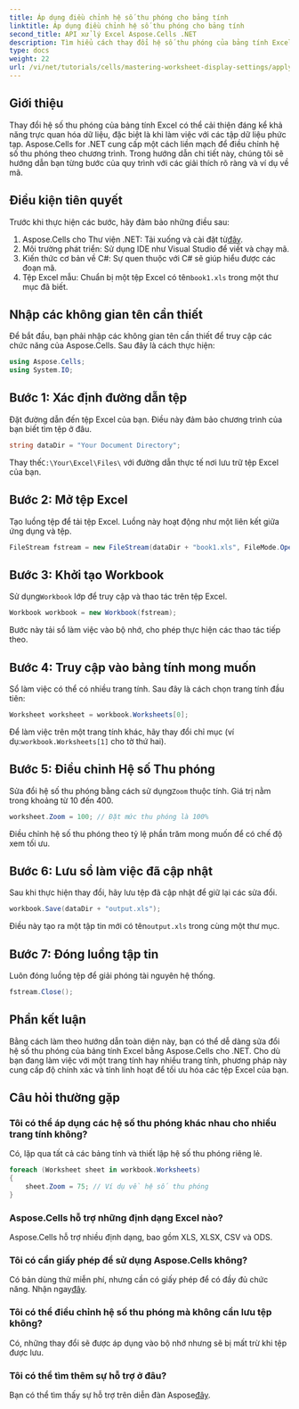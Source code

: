 ```yaml
---
title: Áp dụng điều chỉnh hệ số thu phóng cho bảng tính
linktitle: Áp dụng điều chỉnh hệ số thu phóng cho bảng tính
second_title: API xử lý Excel Aspose.Cells .NET
description: Tìm hiểu cách thay đổi hệ số thu phóng của bảng tính Excel theo chương trình với Aspose.Cells cho .NET. Làm theo hướng dẫn từng bước của chúng tôi với các ví dụ mã chi tiết để nâng cao khả năng trực quan hóa tệp Excel của bạn.
type: docs
weight: 22
url: /vi/net/tutorials/cells/mastering-worksheet-display-settings/apply-zoom-factor-adjustments/
---
```

## Giới thiệu

Thay đổi hệ số thu phóng của bảng tính Excel có thể cải thiện đáng kể khả năng trực quan hóa dữ liệu, đặc biệt là khi làm việc với các tập dữ liệu phức tạp. Aspose.Cells for .NET cung cấp một cách liền mạch để điều chỉnh hệ số thu phóng theo chương trình. Trong hướng dẫn chi tiết này, chúng tôi sẽ hướng dẫn bạn từng bước của quy trình với các giải thích rõ ràng và ví dụ về mã.

## Điều kiện tiên quyết  

Trước khi thực hiện các bước, hãy đảm bảo những điều sau:  

1.  Aspose.Cells cho Thư viện .NET: Tải xuống và cài đặt từ[đây](https://releases.aspose.com/cells/net/).  
2. Môi trường phát triển: Sử dụng IDE như Visual Studio để viết và chạy mã.  
3. Kiến thức cơ bản về C#: Sự quen thuộc với C# sẽ giúp hiểu được các đoạn mã.  
4.  Tệp Excel mẫu: Chuẩn bị một tệp Excel có tên`book1.xls` trong một thư mục đã biết.  

## Nhập các không gian tên cần thiết  

Để bắt đầu, bạn phải nhập các không gian tên cần thiết để truy cập các chức năng của Aspose.Cells. Sau đây là cách thực hiện:  

```csharp
using Aspose.Cells;
using System.IO;
```

## Bước 1: Xác định đường dẫn tệp  

Đặt đường dẫn đến tệp Excel của bạn. Điều này đảm bảo chương trình của bạn biết tìm tệp ở đâu.  

```csharp
string dataDir = "Your Document Directory";
```

 Thay thế`C:\Your\Excel\Files\` với đường dẫn thực tế nơi lưu trữ tệp Excel của bạn.  

## Bước 2: Mở tệp Excel  

Tạo luồng tệp để tải tệp Excel. Luồng này hoạt động như một liên kết giữa ứng dụng và tệp.  

```csharp
FileStream fstream = new FileStream(dataDir + "book1.xls", FileMode.Open);
```

## Bước 3: Khởi tạo Workbook  

 Sử dụng`Workbook` lớp để truy cập và thao tác trên tệp Excel.  

```csharp
Workbook workbook = new Workbook(fstream);
```

Bước này tải sổ làm việc vào bộ nhớ, cho phép thực hiện các thao tác tiếp theo.  

## Bước 4: Truy cập vào bảng tính mong muốn  

Sổ làm việc có thể có nhiều trang tính. Sau đây là cách chọn trang tính đầu tiên:  

```csharp
Worksheet worksheet = workbook.Worksheets[0];
```

 Để làm việc trên một trang tính khác, hãy thay đổi chỉ mục (ví dụ:`workbook.Worksheets[1]` cho tờ thứ hai).  

## Bước 5: Điều chỉnh Hệ số Thu phóng  

 Sửa đổi hệ số thu phóng bằng cách sử dụng`Zoom` thuộc tính. Giá trị nằm trong khoảng từ 10 đến 400.  

```csharp
worksheet.Zoom = 100; // Đặt mức thu phóng là 100%
```

Điều chỉnh hệ số thu phóng theo tỷ lệ phần trăm mong muốn để có chế độ xem tối ưu.  

## Bước 6: Lưu sổ làm việc đã cập nhật  

Sau khi thực hiện thay đổi, hãy lưu tệp đã cập nhật để giữ lại các sửa đổi.  

```csharp
workbook.Save(dataDir + "output.xls");
```

 Điều này tạo ra một tập tin mới có tên`output.xls` trong cùng một thư mục.  

## Bước 7: Đóng luồng tập tin  

Luôn đóng luồng tệp để giải phóng tài nguyên hệ thống.  

```csharp
fstream.Close();
```

## Phần kết luận  

Bằng cách làm theo hướng dẫn toàn diện này, bạn có thể dễ dàng sửa đổi hệ số thu phóng của bảng tính Excel bằng Aspose.Cells cho .NET. Cho dù bạn đang làm việc với một trang tính hay nhiều trang tính, phương pháp này cung cấp độ chính xác và tính linh hoạt để tối ưu hóa các tệp Excel của bạn.  


## Câu hỏi thường gặp  

### Tôi có thể áp dụng các hệ số thu phóng khác nhau cho nhiều trang tính không?  
Có, lặp qua tất cả các bảng tính và thiết lập hệ số thu phóng riêng lẻ.  

```csharp
foreach (Worksheet sheet in workbook.Worksheets)
{
    sheet.Zoom = 75; // Ví dụ về hệ số thu phóng
}
```

### Aspose.Cells hỗ trợ những định dạng Excel nào?  
Aspose.Cells hỗ trợ nhiều định dạng, bao gồm XLS, XLSX, CSV và ODS.  

### Tôi có cần giấy phép để sử dụng Aspose.Cells không?  
 Có bản dùng thử miễn phí, nhưng cần có giấy phép để có đầy đủ chức năng. Nhận ngay[đây](https://purchase.aspose.com/buy).  

### Tôi có thể điều chỉnh hệ số thu phóng mà không cần lưu tệp không?  
Có, những thay đổi sẽ được áp dụng vào bộ nhớ nhưng sẽ bị mất trừ khi tệp được lưu.  

### Tôi có thể tìm thêm sự hỗ trợ ở đâu?  
 Bạn có thể tìm thấy sự hỗ trợ trên diễn đàn Aspose[đây](https://forum.aspose.com/c/cells/9).

